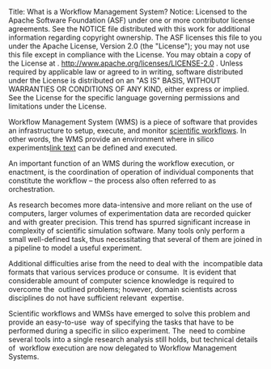 Title:     What is a Workflow Management System?
Notice:    Licensed to the Apache Software Foundation (ASF) under one
           or more contributor license agreements.  See the NOTICE file
           distributed with this work for additional information
           regarding copyright ownership.  The ASF licenses this file
           to you under the Apache License, Version 2.0 (the
           "License"); you may not use this file except in compliance
           with the License.  You may obtain a copy of the License at
           .
             http://www.apache.org/licenses/LICENSE-2.0
           .
           Unless required by applicable law or agreed to in writing,
           software distributed under the License is distributed on an
           "AS IS" BASIS, WITHOUT WARRANTIES OR CONDITIONS OF ANY
           KIND, either express or implied.  See the License for the
           specific language governing permissions and limitations
           under the License.



Workflow Management System (WMS) is a piece of software that provides an infrastructure to setup, execute, and monitor [scientific workflows][1]. 
In other words, the WMS provide an environment where in silico experiments[link text][2] can be defined and executed.

An important function of an WMS during the workflow execution, or enactment, is the coordination of operation of individual components that constitute the workflow – the process also often referred to as orchestration.

As research becomes more data-intensive and more reliant on the use of computers, larger volumes of experimentation data are recorded quicker and with greater precision. This trend has spurred significant increase in complexity of scientific simulation software. Many tools only perform a small well-defined task, thus necessitating that several of them are joined in a pipeline to model a useful experiment.

Additional difficulties arise from the need to deal with the  incompatible data formats that various services produce or consume.  It is evident that considerable amount of computer science knowledge is required to overcome the  outlined problems; however, domain scientists across disciplines do not have sufficient relevant  expertise.

Scientific workflows and WMSs have emerged to solve this problem and provide an easy-to-use  way of specifying the tasks that have to be performed during a specific in silico experiment. The  need to combine several tools into a single research analysis still holds, but technical details of  workflow execution are now delegated to Workflow Management Systems.


  [1]: /introduction/why-use-workflows.html
  [2]: /introduction/what-is-in-silico-experimentation.html